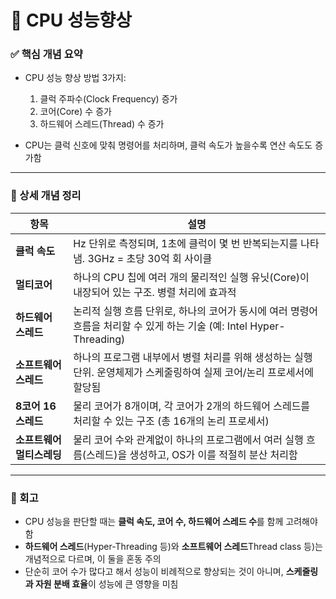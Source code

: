 #  🧠 CPU 성능향상


### ✅ 핵심 개념 요약


- CPU 성능 향상 방법 3가지:
  1. 클럭 주파수(Clock Frequency) 증가
  2. 코어(Core) 수 증가
  3. 하드웨어 스레드(Thread) 수 증가

- CPU는 클럭 신호에 맞춰 명령어를 처리하며, 클럭 속도가 높을수록 연산 속도도 증가함

---

### 🔎 상세 개념 정리

| 항목 | 설명 |
|------|------|
| **클럭 속도** | Hz 단위로 측정되며, 1초에 클럭이 몇 번 반복되는지를 나타냄. 3GHz = 초당 30억 회 사이클 |
| **멀티코어** | 하나의 CPU 칩에 여러 개의 물리적인 실행 유닛(Core)이 내장되어 있는 구조. 병렬 처리에 효과적 |
| **하드웨어 스레드** | 논리적 실행 흐름 단위로, 하나의 코어가 동시에 여러 명령어 흐름을 처리할 수 있게 하는 기술 (예: Intel Hyper-Threading) |
| **소프트웨어 스레드** | 하나의 프로그램 내부에서 병렬 처리를 위해 생성하는 실행 단위. 운영체제가 스케줄링하여 실제 코어/논리 프로세서에 할당됨 |
| **8코어 16스레드** | 물리 코어가 8개이며, 각 코어가 2개의 하드웨어 스레드를 처리할 수 있는 구조 (총 16개의 논리 프로세서) |
| **소프트웨어 멀티스레딩** | 물리 코어 수와 관계없이 하나의 프로그램에서 여러 실행 흐름(스레드)을 생성하고, OS가 이를 적절히 분산 처리함 |


---


### 🔁 회고

- CPU 성능을 판단할 때는 **클럭 속도, 코어 수, 하드웨어 스레드 수**를 함께 고려해야 함
- **하드웨어 스레드**(Hyper-Threading 등)와 **소프트웨어 스레드**Thread class 등)는 개념적으로 다르며, 이 둘을 혼동 주의
- 단순히 코어 수가 많다고 해서 성능이 비례적으로 향상되는 것이 아니며, **스케줄링과 자원 분배 효율**이 성능에 큰 영향을 미침
